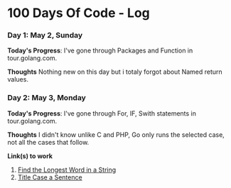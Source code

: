 # 100 Days Of Code - Log

### Day 1: May 2, Sunday

**Today's Progress**: I've gone through Packages and Function in tour.golang.com.

**Thoughts** Nothing new on this day but i totaly forgot about Named return values.


### Day 2: May 3, Monday

**Today's Progress**: I've gone through For, IF, Swith statements in tour.golang.com.

**Thoughts** I didn't know unlike C and PHP, Go only runs the selected case, not all the cases that follow.

**Link(s) to work**
1. [Find the Longest Word in a String](https://www.freecodecamp.com/challenges/find-the-longest-word-in-a-string)
2. [Title Case a Sentence](https://www.freecodecamp.com/challenges/title-case-a-sentence)
